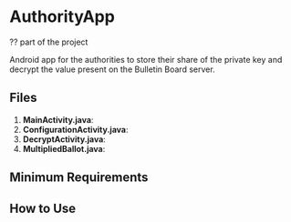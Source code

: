 # AuthorityApp
?? part of the project []()

Android app for the authorities to store their share of the private key and decrypt the value present on the Bulletin Board server.

## Files
1. **MainActivity.java**:
2. **ConfigurationActivity.java**:
3. **DecryptActivity.java**:
4. **MultipliedBallot.java**:

## Minimum Requirements


## How to Use

